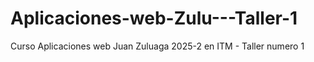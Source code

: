 # Aplicaciones-web-Zulu---Taller-1
Curso Aplicaciones web Juan Zuluaga 2025-2 en ITM - Taller numero 1
